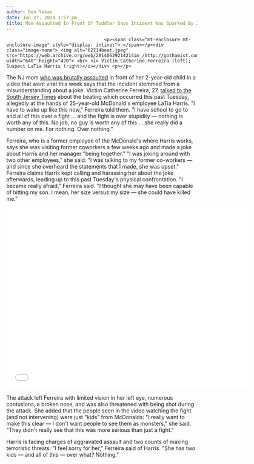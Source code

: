 ```yaml
---
author: Ben Yakas
date: Jun 27, 2014 1:57 pm
title: Mom Assaulted In Front Of Toddler Says Incident Was Sparked By Joke
---
```


	
										<p><span class="mt-enclosure mt-enclosure-image" style="display: inline;"> </span></p><div class="image-none"> <img alt="62714beat.jpeg" src="https://web.archive.org/web/20140629214214im_/http://gothamist.com/attachments/byakas/62714beat.jpeg" width="640" height="420"> <br> <i> Victim Catherine Ferreira (left); Suspect LaTia Harris (right)</i></div> <p></p>

<p>The NJ mom <a href="https://web.archive.org/web/20140629214214/http://gothamist.com/2014/06/26/video_adults_stand_by_as_nj_mom_is.php">who was brutally assaulted</a> in front of her 2-year-old child in a video that went viral this week says that the incident stemmed from a misunderstanding about a joke. Victim Catherine Ferreira, 27, <a href="https://web.archive.org/web/20140629214214/http://www.nj.com/salem/index.ssf/2014/06/salem_video_beating_victim_says_she_feared_for_her_life_and_her_2-year-old.html#incart_m-rpt-1">talked to the South Jersey Times</a> about the beating which occurred this past Tuesday, allegedly at the hands of 25-year-old McDonald&apos;s employee LaTia Harris. &quot;I have to wake up like this now,&quot; Ferreira told them. &quot;I have school to go to and all of this over a fight ... and the fight is over stupidity &#x2014; nothing is worth any of this. No job, no guy is worth any of this ... she really did a number on me. For nothing. Over nothing.&quot;</p>

<p>Ferreira, who is a former employee of the McDonald&apos;s where Harris works, says she was visiting former coworkers a few weeks ago and made a joke about Harris and her manager &quot;being together.&quot; &quot;I was joking around with two other employees,&quot; she said. &quot;I was talking to my former co-workers &#x2014; and since she overheard the statements that I made, she was upset.&quot; Ferreira claims Harris kept calling and harassing her about the joke afterwards, leading up to this past Tuesday&apos;s physical confrontation. &quot;I became really afraid,&quot; Ferreira said. &quot;I thought she may have been capable of hitting my son. I mean, her size versus my size &#x2014; she could have killed me.&quot;</p>

<p><iframe width="640" height="480" src="//web.archive.org/web/20140629214214if_/http://www.youtube.com/embed/S_fW9h_chiI" frameborder="0" allowfullscreen></iframe></p>

<p>The attack left Ferreira with limited vision in her left eye, numerous contusions, a broken nose, and was also threatened with being shot during the attack. She added that the people seen in the video watching the fight (and not intervening) were just &quot;kids&quot; from McDonalds: &quot;I really want to make this clear &#x2014; I don&apos;t want people to see them as monsters,&quot; she said. &quot;They didn&apos;t really see that this was more serious than just a fight.&quot;</p>

<p>Harris is facing charges of aggravated assault and two counts of making terroristic threats. &quot;I feel sorry for her,&quot; Ferreira said of Harris. &quot;She has two kids &#x2014; and all of this &#x2014; over what? Nothing.&quot;</p>					
										
									
				